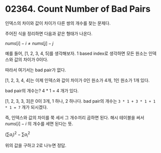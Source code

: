 # 02364. Count Number of Bad Pairs

인덱스의 차이와 값이 차이가 다른 쌍의 개수를 찾는 문제다.

주어진 식을 정리하면 다음과 같은 형태가 나온다.

$nums[i] - i \neq nums[j] - j$

예를 들어, [1, 2, 3, 4, 5]를 생각해보자. 1 based index로 생각하면 모든 원소는 인덱스와 값의 차이가 0이다.

따라서 여기서는 bad pair가 없다.

[1, 2, 3, 4, 4]는 이제 인덱스와 값이 차이가 0인 원소가 4개, 1인 원소가 1개 있다.

bad pair의 개수는? 4 * 1 = 4 개가 있다.

[1, 2, 3, 3, 3]은 0이 3개, 1 하나, 2 하나다. bad pair의 개수는 ```3 * 1 + 3 * 1 + 1 * 1 = 7``` 개가 되시겠다.

즉, 인덱스와 값의 차이를 쭉 세서 그 개수끼리 곱하면 된다. 해시 테이블을 써서 $nums[i] - i$ 의 개수를 세면 된다는 뜻.

$(\sum a_i)^2 - \sum a_i^2$

위의 값을 구하고 2로 나누면 정답.
